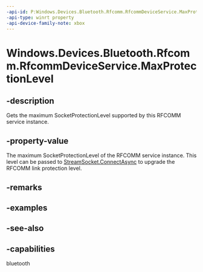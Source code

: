 ```yaml
---
-api-id: P:Windows.Devices.Bluetooth.Rfcomm.RfcommDeviceService.MaxProtectionLevel
-api-type: winrt property
-api-device-family-note: xbox
---
```


<!-- Property syntax
public Windows.Networking.Sockets.SocketProtectionLevel MaxProtectionLevel { get; }
-->

# Windows.Devices.Bluetooth.Rfcomm.RfcommDeviceService.MaxProtectionLevel

## -description
Gets the maximum SocketProtectionLevel supported by this RFCOMM service instance.

## -property-value
The maximum SocketProtectionLevel of the RFCOMM service instance. This level can be passed to [StreamSocket.ConnectAsync](../windows.networking.sockets/streamsocket_connectasync.md) to upgrade the RFCOMM link protection level.

## -remarks

## -examples

## -see-also

## -capabilities
bluetooth
